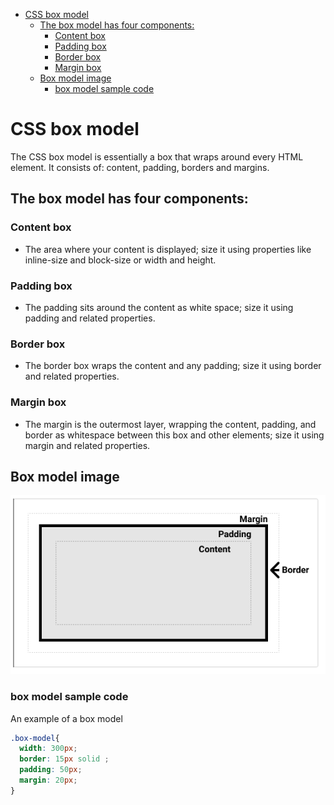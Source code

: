 <!-- START doctoc generated TOC please keep comment here to allow auto update -->
<!-- DON'T EDIT THIS SECTION, INSTEAD RE-RUN doctoc TO UPDATE -->


- [CSS box model](#css-box-model)
  - [The box model has four components:](#the-box-model-has-four-components)
    - [Content box](#content-box)
    - [Padding box](#padding-box)
    - [Border box](#border-box)
    - [Margin box](#margin-box)
  - [Box model image](#box-model-image)
    - [box model sample code](#box-model-sample-code)

<!-- END doctoc generated TOC please keep comment here to allow auto update -->


# CSS box model
The CSS box model is essentially a box that wraps around every HTML element. It consists of: content, padding, borders and margins.  
  
## The box model has four components:
### Content box
- The area where your content is displayed; size it using properties like inline-size and block-size or width and height.
### Padding box
- The padding sits around the content as white space; size it using padding and related properties.
### Border box
- The border box wraps the content and any padding; size it using border and related properties.
### Margin box
- The margin is the outermost layer, wrapping the content, padding, and border as whitespace between this box and other elements; size it using margin and related properties.
## Box model image
![sample of a box model](./assets/box%20model%20sample.png)

### box model sample code
An example of a box model
```css
.box-model{
  width: 300px;
  border: 15px solid ;
  padding: 50px;
  margin: 20px;
}
```
